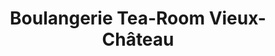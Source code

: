 ---
title: "Boulangerie Tea-Room Vieux-Château"
url: /saint-cergue/boulangerie-tea-room-vieux-chateau/
shop: Bäckerei
---